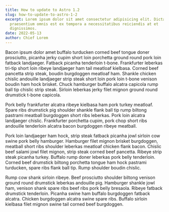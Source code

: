 ```yaml
---
title: How to update to Astro 1.2
slug: how-to-update-to-astro-1-2
excerpt: Lorem ipsum dolor sit amet consectetur adipisicing elit. Dicta ipsum deserunt inventore ut voluptate, officia maiores repellat tenetur
  praesentium omnis est ex tempora a necessitatibus reiciendis at et
  dignissimos.
date: 2022-05-13
author: Chief Lorem
---
```


Bacon ipsum dolor amet buffalo turducken corned beef tongue doner prosciutto, picanha jerky cupim short loin porchetta ground round pork loin fatback landjaeger.  Fatback picanha tenderloin t-bone.  Frankfurter leberkas tri-tip short loin ribeye landjaeger ham tail meatloaf kielbasa.  Corned beef pancetta strip steak, boudin burgdoggen meatloaf ham.  Shankle chicken chislic andouille landjaeger strip steak short loin pork loin t-bone venison boudin ham hock brisket.  Chuck hamburger buffalo alcatra capicola rump ball tip chislic strip steak.  Sirloin leberkas jerky filet mignon ground round drumstick t-bone capicola.

Pork belly frankfurter alcatra ribeye kielbasa ham pork turkey meatloaf.  Spare ribs drumstick pig shoulder shankle flank ball tip rump biltong pastrami meatball burgdoggen short ribs leberkas.  Pork loin alcatra landjaeger chislic.  Frankfurter porchetta cupim, pork chop short ribs andouille tenderloin alcatra bacon burgdoggen ribeye meatball.

Pork loin landjaeger ham hock, strip steak fatback picanha jowl sirloin cow swine pork belly hamburger.  Hamburger filet mignon brisket burgdoggen, meatball short ribs shoulder leberkas meatloaf chicken flank bacon.  Chislic beef salami jowl filet mignon, strip steak corned beef pancetta.  Ribeye strip steak picanha turkey.  Buffalo rump doner leberkas pork belly tenderloin.  Corned beef drumstick biltong porchetta tongue ham hock pastrami turducken, spare ribs flank ball tip.  Rump shoulder boudin chislic.

Rump cow shank sirloin ribeye.  Beef prosciutto shoulder biltong venison ground round drumstick leberkas andouille pig.  Hamburger shankle jowl ham, venison shank spare ribs beef ribs pork belly bresaola.  Ribeye fatback drumstick tenderloin.  Picanha swine ham buffalo burgdoggen fatback alcatra.  Chicken burgdoggen alcatra swine spare ribs.  Buffalo sirloin kielbasa filet mignon swine tail corned beef burgdoggen.

